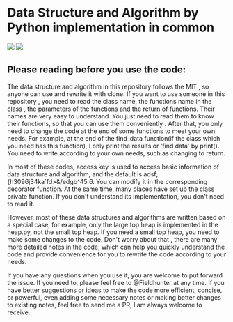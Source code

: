 #  Data Structure and Algorithm by Python implementation in common

[![](https://img.shields.io/badge/license-Apache2.0-green)](https://github.com/Fieldhunter/Data-Structures-and-Algorithms/blob/master/LICENSE)
![](https://img.shields.io/badge/author-Fieldhunter-blue)

## Please reading before you use the code:
The data structure and algorithm in this repository follows the MIT , so anyone can use and rewrite it with clone. If you want to use someone in this repository , you need to read the class name, the functions name in the class , the parameters of the functions and the return of functions. Their names are very easy to understand. You just need to read them to know their functions, so that you can use them conveniently . After that, you only need to change the code at the end of some functions to meet your own needs. For example, at the end of the find_data function(if the class which you need has this function), I only print the results or 'find data' by print(). You need to write according to your own needs, such as changing to return.

In most of these codes, access key is used to access basic information of data structure and algorithm, and the default is adsf;{h3096j34ka\`fd>&/edgb^45:6. You can modify it in the corresponding decorator function. At the same time, many places have set up the class private function. If you don't understand its implementation, you don't need to read it.

However, most of these data structures and algorithms are written based on a special case, for example, only the large top heap is implemented in the heap.py, not the small top heap. If you need a small top heap, you need to make some changes to the code. Don't worry about that , there are many more detailed notes in the code, which can help you quickly understand the code and provide convenience for you to rewrite the code according to your needs.

If you have any questions when you use it, you are welcome to put forward the issue. If you need to, please feel free to @Fieldhunter at any time. If you have better suggestions or ideas to make the code more efficient, concise, or powerful, even adding some necessary notes or making better changes to existing notes,  feel free to send me a PR, I am always welcome to receive.
